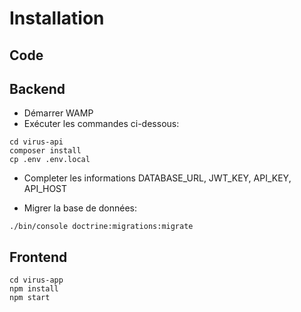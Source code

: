 # Installation

## Code




## Backend

* Démarrer WAMP
* Exécuter les commandes ci-dessous:

```
cd virus-api
composer install
cp .env .env.local
```

* Completer les informations DATABASE_URL, JWT_KEY, API_KEY, API_HOST

* Migrer la base de données:

```
./bin/console doctrine:migrations:migrate
```

## Frontend

```
cd virus-app
npm install
npm start
```
